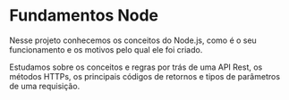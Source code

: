 # Fundamentos Node

Nesse projeto conhecemos os conceitos do Node.js, como é o seu funcionamento e os motivos pelo qual ele foi criado.

Estudamos sobre os conceitos e regras por trás de uma API Rest, os métodos HTTPs, os principais códigos de retornos e tipos de parâmetros de uma requisição.
